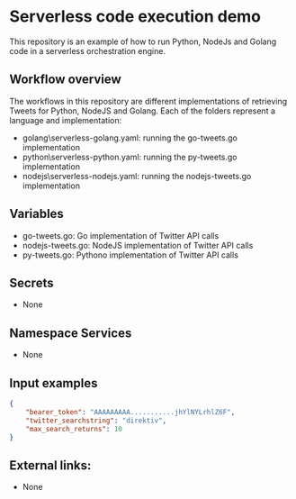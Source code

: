 # Serverless code execution demo

This repository is an example of how to run Python, NodeJs and Golang code in a serverless orchestration engine.

## Workflow overview

The workflows in this repository are different implementations of retrieving Tweets for Python, NodeJS and Golang. Each of the folders represent a language and implementation:
 - golang\serverless-golang.yaml: running the go-tweets.go implementation 
 - python\serverless-python.yaml: running the py-tweets.go implementation 
 - nodejs\serverless-nodejs.yaml: running the nodejs-tweets.go implementation 

## Variables

 - go-tweets.go: Go implementation of Twitter API calls
 - nodejs-tweets.go: NodeJS implementation of Twitter API calls
 - py-tweets.go: Pythono implementation of Twitter API calls

## Secrets

 - None

## Namespace Services

 - None

## Input examples

```json
{
    "bearer_token": "AAAAAAAAA...........jhYlNYLrhlZ6F",
    "twitter_searchstring": "direktiv",
    "max_search_returns": 10
}
```

## External links:

 - None